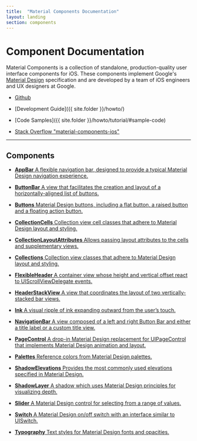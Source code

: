 ```yaml
---
title:  "Material Components Documentation"
layout: landing
section: components
---
```


# Component Documentation

Material Components is a collection of standalone, production-quality user
interface components for iOS. These components implement Google's
[Material Design](http://www.google.com/design/spec/material-design/introduction.html) specification
and are developed by a team of iOS engineers and UX designers at Google.


- [Github](https://github.com/google/material-components-ios/)
  <!--{: .icon-github }-->

- [Development Guide]({{ site.folder }}/howto/)
  <!--{: .icon-guide }-->

- [Code Samples]({{ site.folder }}/howto/tutorial/#sample-code)
  <!--{: .icon-sample }-->

- [Stack Overflow "material-components-ios"](http://stackoverflow.com/questions/tagged/material-components-ios)
  <!--{: .icon-stackoverflow }-->

<!--{: .icon-list }-->

- - -

<a name="components"></a>
<!--{: .jumplink }-->

## Components

- [**AppBar**
  A flexible navigation bar, designed to provide a typical Material Design navigation experience.
  ](AppBar/)
  <!--{: .icon-appbar }-->

- [**ButtonBar**
  A view that facilitates the creation and layout of a horizontally-aligned list of buttons.
  ](ButtonBar/)
  <!--{: .icon-buttonbar }-->

- [**Buttons**
  Material Design buttons, including a flat button, a raised button and a floating action button.
  ](Buttons/)
  <!--{: .icon-buttons }-->

- [**CollectionCells**
  Collection view cell classes that adhere to Material Design layout and styling.
  ](CollectionCells/)
  <!--{: .icon-collections }-->

- [**CollectionLayoutAttributes**
  Allows passing layout attributes to the cells and supplementary views.
  ](CollectionLayoutAttributes/)
  <!--{: .icon-collections }-->

- [**Collections**
  Collection view classes that adhere to Material Design layout and styling.
  ](Collections/)
  <!--{: .icon-collections }-->

- [**FlexibleHeader**
  A container view whose height and vertical offset react to UIScrollViewDelegate events.
  ](FlexibleHeader/)
  <!--{: .icon-flexibleheader }-->

- [**HeaderStackView**
  A view that coordinates the layout of two vertically-stacked bar views.
  ](HeaderStackView/)
  <!--{: .icon-headerstackview }-->

- [**Ink**
  A visual ripple of ink expanding outward from the user’s touch.
  ](Ink/)
  <!--{: .icon-ink }-->

- [**NavigationBar**
  A view composed of a left and right Button Bar and either a title label or a custom title view.
  ](NavigationBar/)
  <!--{: .icon-navigationbar }-->

- [**PageControl**
  A drop-in Material Design replacement for UIPageControl that implements Material Design animation
  and layout.
  ](PageControl/)
  <!--{: .icon-pagecontrol }-->

- [**Palettes**
  Reference colors from Material Design palettes.
  ](Palettes/)

- [**ShadowElevations**
  Provides the most commonly used elevations specified in Material Design.
  ](ShadowElevations/)
  <!--{: .icon-shadowelevations }-->

- [**ShadowLayer**
  A shadow which uses Material Design principles for visualizing depth.
  ](ShadowLayer/)
  <!--{: .icon-shadowlayer }-->

- [**Slider**
  A Material Design control for selecting from a range of values.
  ](Slider/)
  <!--{: .icon-slider }-->

- [**Switch**
  A Material Design on/off switch with an interface similar to UISwitch.
  ](Switch/)
  <!--{: .icon-switch }-->

- [**Typography**
  Text styles for Material Design fonts and opacities.
  ](Typography/)
  <!--{: .icon-typography }-->
<!--{: .icon-list .large-format }-->
